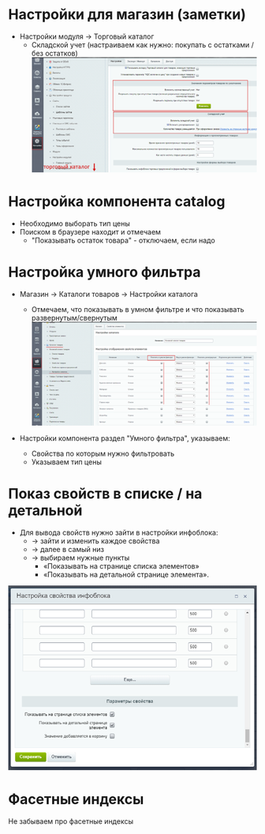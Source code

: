 # Настройки для магазин (заметки)

- Настройки модуля → Торговый каталог
	- Складской учет (настраиваем как нужно: покупать с остатками / без остатков)
![](./img/settings_sale_catalog_storehouse.png)

# Настройка компонента catalog

- Необходимо выборать тип цены
- Поиском в браузере находит и отмечаем
	- "Показывать остаток товара" - отключаем, если надо
	
# Настройка умного фильтра

- Магазин → Каталоги товаров → Настройки каталога
	- Отмечаем, что показывать в умном фильтре и что показывать развернутым/свернутым 
![](./img/magazine_smartfilter_settings_property.png)

- Настройки компонента раздел "Умного фильтра", указываем:
	 - Свойства по которым нужно фильтровать
	 - Указываем тип цены
	 
# Показ свойств в списке / на детальной

- Для вывода свойств нужно зайти в настройки инфоблока: 
	- → зайти и изменить каждое свойства 
	- → далее в самый низ 
	- → выбираем нужные пункты  
		- «Показывать на странице списка элементов»
		- «Показывать на детальной странице элемента».

 ![](./img/iblock_property_settings.jpg)
 
# Фасетные индексы

Не забываем про фасетные индексы